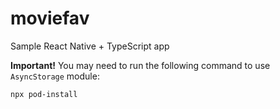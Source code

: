 # moviefav
Sample React Native + TypeScript app

**Important!** You may need to run the following command to use `AsyncStorage` module:
```
npx pod-install
```
